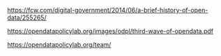 https://fcw.com/digital-government/2014/06/a-brief-history-of-open-data/255265/

https://opendatapolicylab.org/images/odpl/third-wave-of-opendata.pdf

https://opendatapolicylab.org/team/
